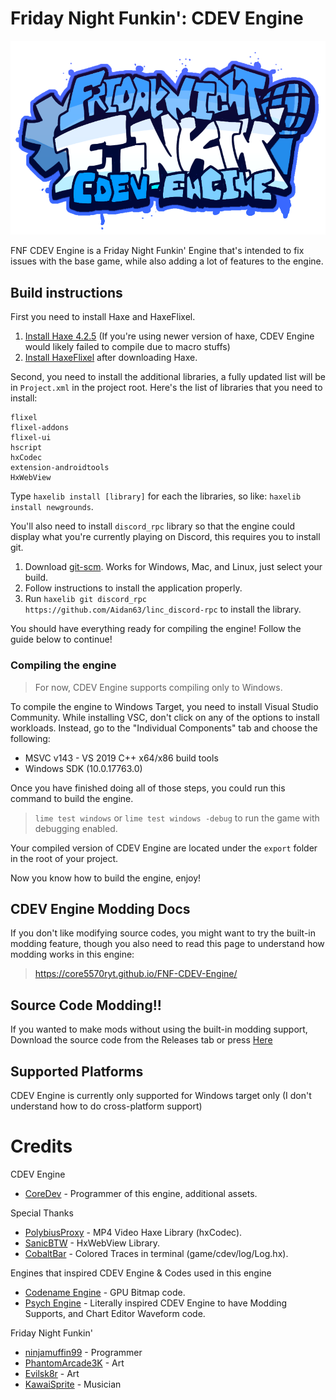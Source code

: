 # Friday Night Funkin': CDEV Engine
![logo](art/CDEV-Engine-Logo.png)

FNF CDEV Engine is a Friday Night Funkin' Engine that's intended to fix issues with the base game, while also adding a lot of features to the engine.

## Build instructions

First you need to install Haxe and HaxeFlixel.
1. [Install Haxe 4.2.5](https://haxe.org/download/version/4.2.5/) (If you're using newer version of haxe, CDEV Engine would likely failed to compile due to macro stuffs)
2. [Install HaxeFlixel](https://haxeflixel.com/documentation/install-haxeflixel/) after downloading Haxe.

Second, you need to install the additional libraries, a fully updated list will be in `Project.xml` in the project root. Here's the list of libraries that you need to install:
```
flixel
flixel-addons
flixel-ui
hscript
hxCodec
extension-androidtools
HxWebView
```
Type `haxelib install [library]` for each the libraries, so like: `haxelib install newgrounds`.

You'll also need to install `discord_rpc` library so that the engine could display what you're currently playing on Discord, this requires you to install git.
1. Download [git-scm](https://git-scm.com/downloads). Works for Windows, Mac, and Linux, just select your build.
2. Follow instructions to install the application properly.
3. Run `haxelib git discord_rpc https://github.com/Aidan63/linc_discord-rpc` to install the library.

You should have everything ready for compiling the engine! Follow the guide below to continue!

### Compiling the engine

> For now, CDEV Engine supports compiling only to Windows.

To compile the engine to Windows Target, you need to install Visual Studio Community. While installing VSC, don't click on any of the options to install workloads. Instead, go to the "Individual Components" tab and choose the following:
* MSVC v143 - VS 2019 C++ x64/x86 build tools
* Windows SDK (10.0.17763.0)

Once you have finished doing all of those steps, you could run this command to build the engine.
> `lime test windows` or `lime test windows -debug` to run the game with debugging enabled.

Your compiled version of CDEV Engine are located under the `export` folder in the root of your project.

Now you know how to build the engine, enjoy!

## CDEV Engine Modding Docs
If you don't like modifying source codes, you might want to try the built-in modding feature, though you also need to read this page to understand how modding works in this engine:
> https://core5570ryt.github.io/FNF-CDEV-Engine/

## Source Code Modding!!
If you wanted to make mods without using the built-in modding support, Download the source code from the Releases tab or press [Here](https://github.com/Core5570RYT/FNF-CDEV-Engine/releases/latest)

## Supported Platforms
CDEV Engine is currently only supported for Windows target only (I don't understand how to do cross-platform support)

# Credits
CDEV Engine
- [CoreDev](https://twitter.com/core5570r) - Programmer of this engine, additional assets.

Special Thanks
- [PolybiusProxy](https://github.com/polybiusproxy) - MP4 Video Haxe Library (hxCodec).
- [SanicBTW](https://github.com/SanicBTW) - HxWebView Library.
- [CobaltBar](https://github.com/CobaltBar) - Colored Traces in terminal (game/cdev/log/Log.hx).

Engines that inspired CDEV Engine & Codes used in this engine
- [Codename Engine](https://github.com/FNF-CNE-Devs/CodenameEngine) - GPU Bitmap code.
- [Psych Engine](https://github.com/ShadowMario/FNF-PsychEngine) - Literally inspired CDEV Engine to have Modding Supports, and Chart Editor Waveform code.

Friday Night Funkin'
- [ninjamuffin99](https://twitter.com/ninja_muffin99) - Programmer
- [PhantomArcade3K](https://twitter.com/phantomarcade3k) - Art
- [Evilsk8r](https://twitter.com/evilsk8r) - Art
- [KawaiSprite](https://twitter.com/kawaisprite) - Musician
